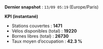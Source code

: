 **Dernier snapshot** : `13/09 05:19` (Europe/Paris)

**KPI (instantané)**

- Stations couvertes : **1471**
- Vélos disponibles (total) : **19220**
- Bornes libres (total) : **26730**
- Taux moyen d’occupation : **42.3 %**
